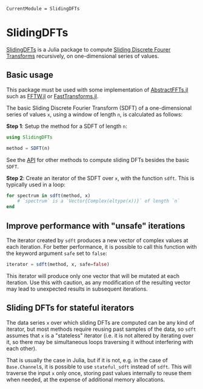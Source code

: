 ```@meta
CurrentModule = SlidingDFTs
```

# SlidingDFTs

[SlidingDFTs](https://github.com/heliosdrm/SlidingDFTs.jl) is a Julia package to compute
[Sliding Discrete Fourer Transforms](https://en.wikipedia.org/wiki/Sliding_DFT) recursively, on one-dimensional series of values.

## Basic usage

This package must be used with some implementation of [AbstractFFTs.jl](https://github.com/JuliaMath/AbstractFFTs.jl/) such as [FFTW.jl](https://github.com/JuliaMath/FFTW.jl) or [FastTransforms.jl](https://github.com/JuliaApproximation/FastTransforms.jl).

The basic Sliding Discrete Fourier Transform (SDFT) of a one-dimensional series of values `x`, using a window of length `n`, is calculated as follows:

**Step 1**: Setup the method for a SDFT of length `n`:

```julia
using SlidingDFTs

method = SDFT(n)
```

See the [API](@ref) for other methods to compute sliding DFTs besides the basic `SDFT`.

**Step 2**: Create an iterator of the SDFT over `x`, with the function `sdft`. This is typically used in a loop:

```julia
for spectrum in sdft(method, x)
    # `spectrum` is a `Vector{Complex(eltype(x))}` of length `n`
end
```

## Improve performance with "unsafe" iterations

The iterator created by `sdft` produces a new vector of complex values at each iteration. For better performance, it is possible to call this function with the keyword argument `safe` set to `false`:

```julia
iterator = sdft(method, x, safe=false)
```

This iterator will produce only one vector that will be mutated at each iteration. Use this with caution, as any modification of the resulting vector may lead to unexpected results in subsequent iterations.

## Sliding DFTs for stateful iterators

The data series `x` over which sliding DFTs are computed can be any kind of iterator, but most methods require reusing past samples of the data, so `sdft` assumes that `x` is a "stateless" iterator (i.e. it is not altered by iterating over it, so there may be simultaneous loops traversing it without interfering with each other).

That is usually the case in Julia, but if it is not, e.g. in the case of `Base.Channel`s, it is possible to use `stateful_sdft` instead of `sdft`. This will traverse the input `x` only once, storing past values internally to reuse them when needed, at the expense of additional memory allocations.
